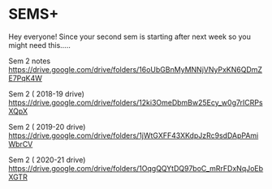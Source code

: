 # SEMS+

Hey everyone!
Since your second sem is starting after next week so you might need this.....

Sem 2 notes
https://drive.google.com/drive/folders/16oUbGBnMyMNNjVNyPxKN6QDmZE7PqK4W

Sem 2 ( 2018-19 drive)
https://drive.google.com/drive/folders/12ki3OmeDbmBw25Ecy_w0g7rICRPsXQpX

Sem 2 ( 2019-20 drive)
https://drive.google.com/drive/folders/1jWtGXFF43XKdpJzRc9sdDApPAmiWbrCV

Sem 2 ( 2020-21 drive)
https://drive.google.com/drive/folders/1OqgQQYtDQ97boC_mRrFDxNqJoEbXGTR
